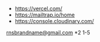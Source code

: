 - https://vercel.com/
- https://mailtrap.io/home
- https://console.cloudinary.com/

rnsbrandname@gmail.com
*2 1-5
